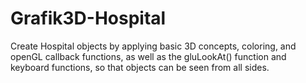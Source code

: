 # Grafik3D-Hospital
Create Hospital objects by applying basic 3D concepts, coloring, and openGL callback functions, as well as the gluLookAt() function and keyboard functions, so that objects can be seen from all sides.
